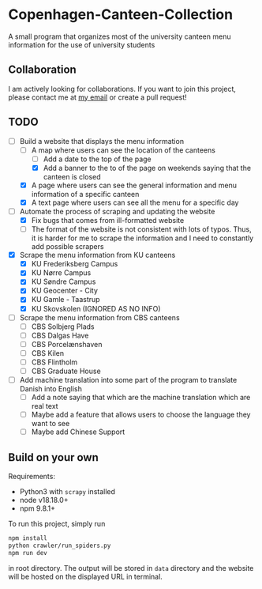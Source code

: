 # Copenhagen-Canteen-Collection

A small program that organizes most of the university canteen menu information for the use of university students

## Collaboration

I am actively looking for collaborations. If you want to join this project, please contact me at [my email](mailto:z.minhao.01+coding@gmail.com) or create a pull request!

## TODO

- [ ] Build a website that displays the menu information
  - [ ] A map where users can see the location of the canteens
    - [ ] Add a date to the top of the page
    - [x] Add a banner to the to of the page on weekends saying that the canteen is closed
  - [x] A page where users can see the general information and menu information of a specific canteen
  - [x] A text page where users can see all the menu for a specific day
- [ ] Automate the process of scraping and updating the website
  - [x] Fix bugs that comes from ill-formatted website
  - [ ] The format of the website is not consistent with lots of typos. Thus, it is harder for me to scrape the information and I need to constantly add possible scrapers
- [x] Scrape the menu information from KU canteens
  - [x] KU Frederiksberg Campus
  - [x] KU Nørre Campus
  - [x] KU Søndre Campus
  - [x] KU Geocenter - City
  - [x] KU Gamle - Taastrup
  - [x] KU Skovskolen (IGNORED AS NO INFO)
- [ ] Scrape the menu information from CBS canteens
  - [ ] CBS Solbjerg Plads
  - [ ] CBS Dalgas Have
  - [ ] CBS Porcelænshaven
  - [ ] CBS Kilen
  - [ ] CBS Flintholm
  - [ ] CBS Graduate House
- [ ] Add machine translation into some part of the program to translate Danish into English
  - [ ] Add a note saying that which are the machine translation which are real text
  - [ ] Maybe add a feature that allows users to choose the language they want to see
  - [ ] Maybe add Chinese Support

## Build on your own

Requirements:

- Python3 with `scrapy` installed
- node v18.18.0+
- npm 9.8.1+

To run this project, simply run

```bash
npm install
python crawler/run_spiders.py
npm run dev
```

in root directory. The output will be stored in `data` directory and the website will be hosted on the displayed URL in terminal.
